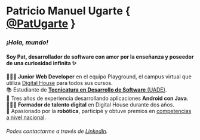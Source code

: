 # Patricio Manuel Ugarte { [@PatUgarte](https://github.com/PatUgarte) }
### _¡Hola, mundo!_ 
#### Soy Pat, desarrollador de software con amor por la enseñanza y poseedor de una curiosidad infinita ✨

👨🏻‍💻 **Junior Web Developer** en el equipo Playground, el campus virtual que utiliza [Digital House](https://www.digitalhouse.com/) para todos sus cursos.<br/>
📚 Estudiante de [**Tecnicatura en Desarrollo de Software** (UADE)](https://www.uade.edu.ar/facultad-de-ingenieria-y-ciencias-exactas/tecnicatura-universitaria-en-desarrollo-de-software/).<br/>
📱 Tres años de experiencia desarrollando aplicaciones **Android con Java**.<br/>
👨🏻‍🏫 **Formador de talento digital** en Digital House durante dos años.<br/>
🤖 Apasionado por la **robótica**, participé y obtuve premios en [competencias a nivel nacional](https://lnr-argentina.com.ar/).<br/>

###### Podes contactarme a través de [LinkedIn](https://www.linkedin.com/in/patugarte/). 
<!--
**PatUgarte/PatUgarte** is a ✨ _special_ ✨ repository because its `README.md` (this file) appears on your GitHub profile.

Here are some ideas to get you started:

- 🔭 I’m currently working on ...
- 🌱 I’m currently learning ...
- 👯 I’m looking to collaborate on ...
- 🤔 I’m looking for help with ...
- 💬 Ask me about ...
- 📫 How to reach me: ...
- 😄 Pronouns: ...
- ⚡ Fun fact: ...
-->
